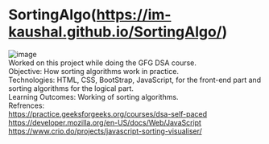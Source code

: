 # SortingAlgo(https://im-kaushal.github.io/SortingAlgo/)

![image](https://user-images.githubusercontent.com/70936174/187361449-499181d6-de80-467a-928d-a8c4ddd0756d.png)
<br>
Worked on this project while doing the GFG DSA course. <br>
 Objective: How sorting algorithms work in practice. <br>
 Technologies: HTML, CSS, BootStrap, JavaScript, for the front-end part and sorting algorithms for the logical part. <br>
 Learning Outcomes: Working of sorting algorithms. <br>
Refrences: <br>
https://practice.geeksforgeeks.org/courses/dsa-self-paced <br> https://developer.mozilla.org/en-US/docs/Web/JavaScript <br> https://www.crio.do/projects/javascript-sorting-visualiser/ <br>
           


            
